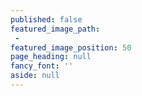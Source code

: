 ```yaml
---
published: false
featured_image_path:
 - 
featured_image_position: 50
page_heading: null
fancy_font: ''
aside: null
---
```

